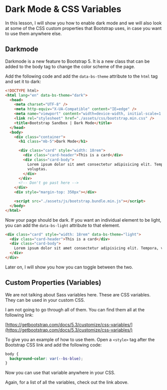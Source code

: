 # Dark Mode & CSS Variables

In this lesson, I will show you how to enable dark mode and we will also look at some of the CSS custom properties that Bootstrap uses, in case you want to use them anywhere else.

## Darkmode

Darkmode is a new feature to Bootstrap 5. It is a new class that can be added to the body tag to change the color scheme of the page.

Add the following code and add the `data-bs-theme` attribute to the `html` tag and set it to dark:

```html
<!DOCTYPE html>
<html lang="en" data-bs-theme="dark">
  <head>
    <meta charset="UTF-8" />
    <meta http-equiv="X-UA-Compatible" content="IE=edge" />
    <meta name="viewport" content="width=device-width, initial-scale=1.0" />
    <link rel="stylesheet" href="./assets/css/bootstrap.min.css" />
    <title>Bootstrap Sandbox | Dark Mode</title>
  </head>
  <body>
    <div class="container">
      <h1 class="mb-5">Dark Mode</h1>

      <div class="card" style="width: 18rem">
        <div class="card-header">This is a card</div>
        <div class="card-body">
          Lorem ipsum dolor sit amet consectetur adipisicing elit. Tempora,
          voluptas.
        </div>
      </div>
      <!-- Don't go past here -->
    </div>
    <div style="margin-top: 350px"></div>

    <script src="./assets/js/bootstrap.bundle.min.js"></script>
  </body>
</html>
```

Now your page should be dark. If you want an individual element to be light,
you can add the `data-bs-light` attribute to that element.

```html
<div class="card" style="width: 18rem" data-bs-theme="light">
  <div class="card-header">This is a card</div>
  <div class="card-body">
    Lorem ipsum dolor sit amet consectetur adipisicing elit. Tempora, voluptas.
  </div>
</div>
```

Later on, I will show you how you can toggle between the two.

## Custom Properties (Variables)

We are not talking about Sass variables here. These are CSS variables. They can be used in your custom CSS.

I am not going to go through all of them. You can find them all at the following link:

[https://getbootstrap.com/docs/5.3/customize/css-variables/](https://getbootstrap.com/docs/5.3/customize/css-variables/)

To give you an example of how to use them. Open a `<style>` tag after the Bootstrap CSS link and add the following code:

```css
body {
  background-color: var(--bs-blue);
}
```

Now you can use that variable anywhere in your CSS.

Again, for a list of all the variables, check out the link above.
